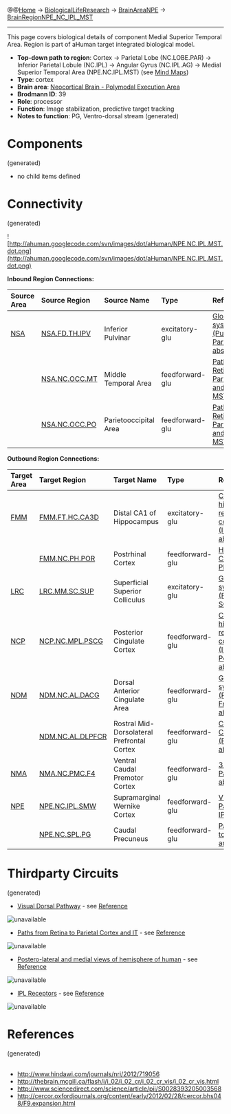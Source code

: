 @@[Home](Home.md) -> [BiologicalLifeResearch](BiologicalLifeResearch.md) -> [BrainAreaNPE](BrainAreaNPE.md) -> [BrainRegionNPE\_NC\_IPL\_MST](BrainRegionNPE_NC_IPL_MST.md)

---


This page covers biological details of component Medial Superior Temporal Area.
Region is part of aHuman target integrated biological model.

  * **Top-down path to region**: Cortex -> Parietal Lobe (NC.LOBE.PAR) -> Inferior Parietal Lobule (NC.IPL) -> Angular Gyrus (NC.IPL.AG) -> Medial Superior Temporal Area (NPE.NC.IPL.MST) (see [Mind Maps](OverallMindMaps.md))
  * **Type**: cortex
  * **Brain area**: [Neocortical Brain - Polymodal Execution Area](BrainAreaNPE.md)
  * **Brodmann ID**: 39
  * **Role**: processor
  * **Function**: Image stabilization, predictive target tracking
  * **Notes to function**: PG, Ventro-dorsal stream
(generated)
# Components #
(generated)


  * no child items defined

# Connectivity #
(generated)


![http://ahuman.googlecode.com/svn/images/dot/aHuman/NPE.NC.IPL.MST.dot.png](http://ahuman.googlecode.com/svn/images/dot/aHuman/NPE.NC.IPL.MST.dot.png)

**Inbound Region Connections:**

| **Source Area** | **Source Region** | **Source Name** | **Type** | **Reference** |
|:----------------|:------------------|:----------------|:---------|:--------------|
| [NSA](BrainAreaNSA.md) | [NSA.FD.TH.IPV](BrainRegionNSA_FD_TH_IPV.md) | Inferior Pulvinar | excitatory-glu | [Global visual system (Pulvinar -> ParietalCortex, abstract)](http://www.sciencedirect.com/science/article/pii/S0959438808001566) |
|                 | [NSA.NC.OCC.MT](BrainRegionNSA_NC_OCC_MT.md) | Middle Temporal Area | feedforward-glu | [Paths from Retina to Parietal Cortex and IT (MT -> MST)](http://thebrain.mcgill.ca/flash/i/i_02/i_02_cr/i_02_cr_vis/i_02_cr_vis.html) |
|                 | [NSA.NC.OCC.PO](BrainRegionNSA_NC_OCC_PO.md) | Parietooccipital Area | feedforward-glu | [Paths from Retina to Parietal Cortex and IT (PO -> MST)](http://thebrain.mcgill.ca/flash/i/i_02/i_02_cr/i_02_cr_vis/i_02_cr_vis.html) |

**Outbound Region Connections:**

| **Target Area** | **Target Region** | **Target Name** | **Type** | **Reference** |
|:----------------|:------------------|:----------------|:---------|:--------------|
| [FMM](BrainAreaFMM.md) | [FMM.FT.HC.CA3D](BrainRegionFMM_FT_HC_CA3D.md) | Distal CA1 of Hippocampus | excitatory-glu | [Contribution of hippocampal region CA3 to consciousness (IPL -> CA1, abstract)](http://www.sciencedirect.com/science/article/pii/S0149763409002061) |
|                 | [FMM.NC.PH.POR](BrainRegionFMM_NC_PH_POR.md) | Postrhinal Cortex | feedforward-glu | [Head Direction Cell Circuit (PC -> PRHC, abstract)](http://www.scholarpedia.org/article/Head_direction_cells) |
| [LRC](BrainAreaLRC.md) | [LRC.MM.SC.SUP](BrainRegionLRC_MM_SC_SUP.md) | Superficial Superior Colliculus | excitatory-glu | [Global visual system (ParietalCortex -> SCi, abstract)](http://www.sciencedirect.com/science/article/pii/S0959438808001566) |
| [NCP](BrainAreaNCP.md) | [NCP.NC.MPL.PSCG](BrainRegionNCP_NC_MPL_PSCG.md) | Posterior Cingulate Cortex | feedforward-glu | [Contribution of hippocampal region CA3 to consciousness (IPL -> PosteriorCingulate, abstract)](http://www.sciencedirect.com/science/article/pii/S0149763409002061) |
| [NDM](BrainAreaNDM.md) | [NDM.NC.AL.DACG](BrainRegionNDM_NC_AL_DACG.md) | Dorsal Anterior Cingulate Area | feedforward-glu | [Global visual system (ParietalCortex -> FrontalCortex, abstract)](http://www.sciencedirect.com/science/article/pii/S0959438808001566) |
|                 | [NDM.NC.AL.DLPFCR](BrainRegionNDM_NC_AL_DLPFCR.md) | Rostral Mid-Dorsolateral Prefrontal Cortex | feedforward-glu | [Cortico-Cortical Connectivity (PTHA -> PFC, abstract)](http://www.sciencedirect.com/science/article/pii/S1053810011000080) |
| [NMA](BrainAreaNMA.md) | [NMA.NC.PMC.F4](BrainRegionNMA_NC_PMC_F4.md) | Ventral Caudal Premotor Cortex | feedforward-glu | [3 Visual Cortex Paths (IPL -> vPM, abstract)](http://ahuman.googlecode.com/svn/research/articles/Biological/2008-dorsal-stream.pdf) |
| [NPE](BrainAreaNPE.md) | [NPE.NC.IPL.SMW](BrainRegionNPE_NC_IPL_SMW.md) | Supramarginal Wernike Cortex | feedforward-glu | [Visual Dorsal Pathway (MST -> IPL, abstract)](http://www.hindawi.com/journals/nri/2012/719056) |
|                 | [NPE.NC.SPL.PG](BrainRegionNPE_NC_SPL_PG.md) | Caudal Precuneus | feedforward-glu | [Paths from Retina to Parietal Cortex and IT (MST -> 7a)](http://thebrain.mcgill.ca/flash/i/i_02/i_02_cr/i_02_cr_vis/i_02_cr_vis.html) |

# Thirdparty Circuits #
(generated)

  * [Visual Dorsal Pathway](http://www.hindawi.com/journals/nri/2012/719056.fig.001.jpg) - see [Reference](http://www.hindawi.com/journals/nri/2012/719056)

<img src='http://www.hindawi.com/journals/nri/2012/719056.fig.001.jpg' alt='unavailable'>

<ul><li><a href='http://thebrain.mcgill.ca/flash/a/a_02/a_02_cr/a_02_cr_vis/a_02_cr_vis_3a.jpg'>Paths from Retina to Parietal Cortex and IT</a> - see <a href='http://thebrain.mcgill.ca/flash/i/i_02/i_02_cr/i_02_cr_vis/i_02_cr_vis.html'>Reference</a></li></ul>

<img src='http://thebrain.mcgill.ca/flash/a/a_02/a_02_cr/a_02_cr_vis/a_02_cr_vis_3a.jpg' alt='unavailable'>

<ul><li><a href='http://ars.els-cdn.com/content/image/1-s2.0-S0028393205003568-gr1.jpg'>Postero-lateral and medial views of hemisphere of human</a> - see <a href='http://www.sciencedirect.com/science/article/pii/S0028393205003568'>Reference</a></li></ul>

<img src='http://ars.els-cdn.com/content/image/1-s2.0-S0028393205003568-gr1.jpg' alt='unavailable'>

<ul><li><a href='http://cercor.oxfordjournals.org/content/early/2012/02/28/cercor.bhs048/F9.medium.gif'>IPL Receptors</a> - see <a href='http://cercor.oxfordjournals.org/content/early/2012/02/28/cercor.bhs048/F9.expansion.html'>Reference</a></li></ul>

<img src='http://cercor.oxfordjournals.org/content/early/2012/02/28/cercor.bhs048/F9.medium.gif' alt='unavailable'>


<h1>References</h1>
(generated)<br>
<br>
<ul><li><a href='http://www.hindawi.com/journals/nri/2012/719056'>http://www.hindawi.com/journals/nri/2012/719056</a>
</li><li><a href='http://thebrain.mcgill.ca/flash/i/i_02/i_02_cr/i_02_cr_vis/i_02_cr_vis.html'>http://thebrain.mcgill.ca/flash/i/i_02/i_02_cr/i_02_cr_vis/i_02_cr_vis.html</a>
</li><li><a href='http://www.sciencedirect.com/science/article/pii/S0028393205003568'>http://www.sciencedirect.com/science/article/pii/S0028393205003568</a>
</li><li><a href='http://cercor.oxfordjournals.org/content/early/2012/02/28/cercor.bhs048/F9.expansion.html'>http://cercor.oxfordjournals.org/content/early/2012/02/28/cercor.bhs048/F9.expansion.html</a></li></ul>
